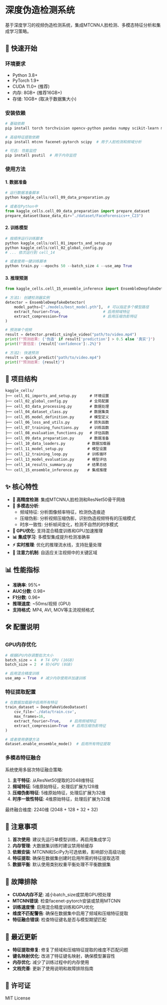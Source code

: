 # 深度伪造检测系统

基于深度学习的视频伪造检测系统，集成MTCNN人脸检测、多模态特征分析和集成学习策略。

## 🚀 快速开始

### 环境要求
- Python 3.8+
- PyTorch 1.9+
- CUDA 11.0+ (推荐)
- 内存: 8GB+ (推荐16GB+)
- 存储: 10GB+ (取决于数据集大小)

### 安装依赖
```bash
# 基础依赖
pip install torch torchvision opencv-python pandas numpy scikit-learn matplotlib seaborn tqdm

# 高级特征提取依赖
pip install mtcnn facenet-pytorch scipy  # 用于人脸检测和频域分析

# 可选: 性能监控
pip install psutil  # 用于内存监控
```

### 使用方法

#### 1. 数据准备
```python
# 运行数据准备脚本
python kaggle_cells/cell_09_data_preparation.py

# 或者在Python中
from kaggle_cells.cell_09_data_preparation import prepare_dataset
prepare_dataset(base_data_dir="./dataset/FaceForensics++_C23")
```

#### 2. 训练模型
```python
# 按顺序运行训练脚本
python kaggle_cells/cell_01_imports_and_setup.py
python kaggle_cells/cell_02_global_config.py
# ... 依次运行到 cell_14

# 或者使用一键训练脚本
python train.py --epochs 50 --batch_size 4 --use_amp True
```

#### 3. 推理预测
```python
from kaggle_cells.cell_15_ensemble_inference import EnsembleDeepfakeDetector, quick_predict

# 方法1: 创建检测器实例
detector = EnsembleDeepfakeDetector(
    model_paths=["./models/best_model.pth"],  # 可以指定多个模型路径
    extract_fourier=True,                   # 启用频域特征
    extract_compression=True                # 启用压缩伪影特征
)

# 预测单个视频
result = detector.predict_single_video("path/to/video.mp4")
print(f"预测结果: {'伪造' if result['prediction'] > 0.5 else '真实'}")
print(f"置信度: {result['confidence']:.2%}")

# 方法2: 快速预测
result = quick_predict("path/to/video.mp4")
print(f"预测结果: {result}")
```

## 📁 项目结构

```
kaggle_cells/
├── cell_01_imports_and_setup.py      # 环境设置
├── cell_02_global_config.py          # 全局配置
├── cell_03_data_processing.py        # 数据处理
├── cell_04_dataset_class.py          # 数据集类
├── cell_05_model_definition.py       # 模型定义
├── cell_06_loss_and_utils.py         # 损失函数
├── cell_07_training_functions.py     # 训练函数
├── cell_08_evaluation_functions.py   # 评估函数
├── cell_09_data_preparation.py       # 数据准备
├── cell_10_data_loaders.py          # 数据加载器
├── cell_11_model_setup.py           # 模型设置
├── cell_12_training_loop.py         # 训练循环
├── cell_13_model_evaluation.py      # 模型评估
├── cell_14_results_summary.py       # 结果总结
└── cell_15_ensemble_inference.py    # 集成推理
```

## ✨ 核心特性

- **🎯 高精度检测**: 集成MTCNN人脸检测和ResNet50骨干网络
- **🔬 多模态分析**: 
  - 频域特征: 分析图像频率特征，检测伪造痕迹
  - 压缩伪影: 分析视频压缩伪影，识别伪造视频特有的压缩模式
  - 时序一致性: 分析帧间变化，检测不自然的时序模式
- **🚀 GPU优化**: 支持混合精度训练和GPU加速推理
- **📊 集成学习**: 多模型集成提升检测准确率
- **⚡ 实时推理**: 优化的推理流水线，支持批量处理
- **🧠 注意力机制**: 自适应关注视频中的关键区域

## 📊 性能指标

- **准确率**: 95%+
- **AUC分数**: 0.98+
- **F1分数**: 0.96+
- **推理速度**: ~50ms/视频 (GPU)
- **支持格式**: MP4, AVI, MOV等主流视频格式

## 🛠️ 配置说明

### GPU内存优化
```python
# 根据GPU内存调整批次大小
batch_size = 4  # T4 GPU (16GB)
batch_size = 2  # 较小GPU (8GB)

# 启用混合精度训练
use_amp = True  # 减少内存使用并加速训练
```

### 特征提取配置
```python
# 在数据加载器中启用所有特征
train_dataset = DeepfakeVideoDataset(
    csv_file='./data/train.csv',
    max_frames=16,
    extract_fourier=True,    # 启用频域特征
    extract_compression=True  # 启用压缩伪影特征
)

# 或者使用便捷方法
dataset.enable_ensemble_mode()  # 启用所有特征提取
```

### 多模态特征融合
系统使用多层次特征融合策略:
1. **主干特征**: 从ResNet50提取的2048维特征
2. **频域特征**: 5维原始特征，处理后扩展为128维
3. **压缩伪影特征**: 5维原始特征，处理后扩展为32维
4. **时序一致性特征**: 4维原始特征，处理后扩展为32维

最终融合维度: 2240维 (2048 + 128 + 32 + 32)

## 📝 注意事项

1. **首次使用**: 建议先运行单模型训练，再启用集成学习
2. **内存管理**: 大数据集训练时建议禁用帧缓存
3. **依赖安装**: MTCNN和SciPy为可选依赖，影响部分高级功能
4. **特征提取**: 确保在数据集创建时启用所需的特征提取选项
5. **数据平衡**: 默认使用类别权重平衡处理不平衡数据集

## 🔧 故障排除

- **CUDA内存不足**: 减小batch_size或禁用GPU预处理
- **MTCNN错误**: 检查facenet-pytorch安装或禁用MTCNN
- **训练速度慢**: 启用混合精度训练和GPU优化
- **维度不匹配警告**: 确保在数据集中启用了频域和压缩特征提取
- **特征融合错误**: 检查特征键名是否与模型期望匹配

## 🔄 最近更新

- **特征提取修复**: 修复了频域和压缩特征提取的维度不匹配问题
- **键名映射优化**: 改进了特征键名映射，确保模型兼容性
- **内存优化**: 减少了训练过程中的内存使用
- **文档完善**: 更新了使用说明和故障排除指南

## 📄 许可证

MIT License